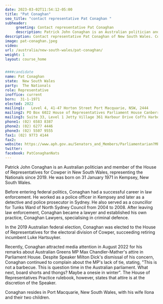 ```yaml
---
date: 2023-03-02T11:54:12-05:00
title: "Pat Conaghan"
seo_title: "contact representative Pat Conaghan "
subheader:
     greeting: Contact representative Pat Conaghan
     description: Patrick John Conaghan is an Australian politician and member of the House of Representatives for Cowper in New South Wales, representing the Nationals since 2019.
description: Contact representative Pat Conaghan of New South Wales. Contact information for Pat Conaghan includes email address, phone number, and mailing address.
image: pat-conaghan.jpeg
video:
url: /australia/new-south-wales/pat-conaghan/
weight: 1
layout: course_home


####candidate
name: Pat Conaghan
state:	New South Wales
party:	The Nationals
role: Representative
inoffice: current
born:  31-1-1971
elected: 2022
mailing1:	Level 4, 41-47 Horton Street Port Macquarie, NSW, 2444
mailing2: PO Box 6022 House of Representatives Parliament House Canberra ACT 2600
mailing3: Suite 33, Level 1 Jetty Village 361 Harbour Drive Coffs Harbour, NSW, 2450
phone1: (02) 6583 8387
phone2: (02) 6277 4446
phone3: (02) 5507 9555
fax1: (02) 9773 4144
fax2:
website: https://www.aph.gov.au/Senators_and_Members/Parliamentarian?MPID=279991
twitter:
facebook: PatConaghanNats
---
```


Patrick John Conaghan is an Australian politician and member of the House of Representatives for Cowper in New South Wales, representing the Nationals since 2019. He was born on 31 January 1971 in Kempsey, New South Wales.

Before entering federal politics, Conaghan had a successful career in law enforcement. He worked as a police officer in Kempsey and later as a detective and police prosecutor in Sydney. He also served as a councillor for Tunks Ward of North Sydney Council from 2004 to 2008. After leaving law enforcement, Conaghan became a lawyer and established his own practice, Conaghan Lawyers, specialising in criminal defence.

In the 2019 Australian federal election, Conaghan was elected to the House of Representatives for the electoral division of Cowper, succeeding retiring incumbent Luke Hartsuyker.

Recently, Conaghan attracted media attention in August 2022 for his remarks about Australian Greens MP Max Chandler-Mather's attire in Parliament House. Despite Speaker Milton Dick's dismissal of his concern, Conaghan continued to complain about the MP's lack of tie, stating, "This is not a barbecue. This is question time in the Australian parliament. What next, board shorts and thongs? Maybe a onesie in winter". The House of Representatives Practice rulebook, however, states that attire is at the discretion of the Speaker.

Conaghan resides in Port Macquarie, New South Wales, with his wife Ilona and their two children.